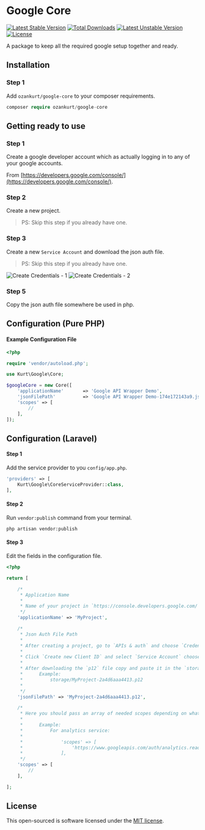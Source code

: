 # Google Core

[![Latest Stable Version](https://poser.pugx.org/ozankurt/google-core/v/stable)](https://packagist.org/packages/ozankurt/google-core) [![Total Downloads](https://poser.pugx.org/ozankurt/google-core/downloads)](https://packagist.org/packages/ozankurt/google-core) [![Latest Unstable Version](https://poser.pugx.org/ozankurt/google-core/v/unstable)](https://packagist.org/packages/ozankurt/google-core) [![License](https://poser.pugx.org/ozankurt/google-core/license)](https://packagist.org/packages/ozankurt/google-core)

A package to keep all the required google setup together and ready.

## Installation

### Step 1
Add `ozankurt/google-core` to your composer requirements.

```php
composer require ozankurt/google-core
```

## Getting ready to use

### Step 1

Create a google developer account which as actually logging in to any of your google accounts.

From [https://developers.google.com/console/](https://developers.google.com/console/).

### Step 2

Create a new project.

> PS: Skip this step if you already have one.

### Step 3

Create a new `Service Account` and download the json auth file.

> PS: Skip this step if you already have one.

![Create Credentials - 1](http://i.imgur.com/cq5faRV.png)
![Create Credentials - 2](http://i.imgur.com/3SKns9X.png)

### Step 5

Copy the json auth file somewhere be used in php.

## Configuration (Pure PHP)

#### Example Configuration File

```php
<?php

require 'vendor/autoload.php';

use Kurt\Google\Core;

$googleCore = new Core([
    'applicationName'       => 'Google API Wrapper Demo',
    'jsonFilePath'          => 'Google API Wrapper Demo-174e172143a9.json',
    'scopes' => [
        // 
    ],
]);
```

## Configuration (Laravel)

#### Step 1

Add the service provider to you `config/app.php`.

```php
'providers' => [
    Kurt\Google\CoreServiceProvider::class,
],
```

#### Step 2

Run `vendor:publish` command from your terminal.

```
php artisan vendor:publish
```

#### Step 3

Edit the fields in the configuration file.

```php
<?php

return [

    /*
     * Application Name
     *
     * Name of your project in `https://console.developers.google.com/`.
     */
    'applicationName' => 'MyProject',

    /*
     * Json Auth File Path
     *
     * After creating a project, go to `APIs & auth` and choose `Credentials` section.
     * 
     * Click `Create new Client ID` and select `Service Account` choose `P12` as the `Key Type`.
     *
     * After downloading the `p12` file copy and paste it in the `storage` directory.
     * 		Example:
     * 			storage/MyProject-2a4d6aaa4413.p12
     * 
     */
    'jsonFilePath' => 'MyProject-2a4d6aaa4413.p12',

    /*
     * Here you should pass an array of needed scopes depending on what service you will be using.
     *
     * 		Example:
     * 			For analytics service:
     * 			
     * 				'scopes' => [
     *					'https://www.googleapis.com/auth/analytics.readonly',
     *				],
     */
    'scopes' => [
        //
    ],

];

```

## License

This open-sourced is software licensed under the [MIT license](http://opensource.org/licenses/MIT).
